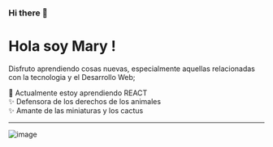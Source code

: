 ### Hi there 👋

<!--
**marya277/marya277** is a ✨ _special_ ✨ repository because its `README.md` (this file) appears on your GitHub profile.

Here are some ideas to get you started:

- �
- 🌱

- 👯 I’m looking to collaborate on ...
- 🤔 I’m looking for help with ...
- 💬 Ask me about ...
- 📫 How to reach me: ...
- 😄 Pronouns: ...
- ⚡ Fun fact: ...
-->
# **Hola soy Mary !**
Disfruto  aprendiendo cosas nuevas, especialmente  aquellas relacionadas con  la  tecnologia y el Desarrollo Web;  

 🌱 Actualmente estoy aprendiendo REACT  
 ✨ Defensora de los derechos de los animales  
  ✨ Amante de las miniaturas y los cactus  
  ***
  ![image](https://user-images.githubusercontent.com/85257261/141710493-baee208f-0ba7-498d-9c17-1709f5baff54.png)



 
